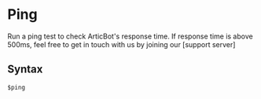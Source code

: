 # Ping
Run a ping test to check ArticBot's response time. If response time is above 500ms, feel free to get in touch with us by joining our [support server]

## Syntax
`$ping`